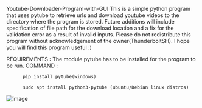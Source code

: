 Youtube-Downloader-Program-with-GUI
This is a simple python program that uses pytube to retrieve urls and download youtube videos to the directory where the program is stored.
Future additions will include specification of file path for the download location and a fix for the validation error as a result of invalid inputs.
Please do not redistribute this program without acknowledgement of the owner(ThunderboltSH).
I hope you will find this program useful :)

REQUIREMENTS : The module pytube has to be installed for the program to be run.
COMMAND : 

          pip install pytube(windows)

          sudo apt install python3-pytube (ubuntu/Debian linux distros)
          
   
![image](https://user-images.githubusercontent.com/74146327/119103492-4db58080-ba2c-11eb-84c7-04f95e9cede5.png)
